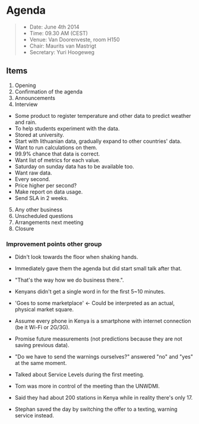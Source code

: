 # Agenda

> * Date: June 4th 2014
> * Time: 09.30 AM (CEST)
> * Venue: Van Doorenveste, room H150
> * Chair: Maurits van Mastrigt
> * Secretary: Yuri Hoogeweg


## Items

1. Opening
2. Confirmation of the agenda
3. Announcements
4. Interview

- Some product to register temperature and other data to predict weather and rain.
- To help students experiment with the data.
- Stored at university.
- Start with lithuanian data, gradually expand to other countries' data.
- Want to run calculations on them.
- 99.9% chance that data is correct.
- Want list of metrics for each value.
- Saturday on sunday data has to be available too.
- Want raw data.
- Every second.
- Price higher per second?
- Make report on data usage.
- Send SLA in 2 weeks.

5. Any other business
6. Unscheduled questions
7. Arrangements next meeting
8. Closure

### Improvement points other group
- Didn't look towards the floor when shaking hands.
- Immediately gave them the agenda but did start small talk after that.
- "That's the way how we do business there.".
- Kenyans didn't get a single word in for the first 5~10 minutes.

- 'Goes to some marketplace' <- Could be interpreted as an actual, physical market square.
- Assume every phone in Kenya is a smartphone with internet connection (be it Wi-Fi or 2G/3G).
- Promise future measurements (not predictions because they are not saving previous data).
- "Do we have to send the warnings ourselves?" answered "no" and "yes" at the same moment.
- Talked about Service Levels during the first meeting.
- Tom was more in control of the meeting than the UNWDMI.
- Said they had about 200 stations in Kenya while in reality there's only 17.

- Stephan saved the day by switching the offer to a texting, warning service instead.